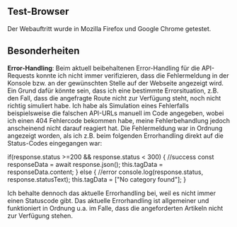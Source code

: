 ## Test-Browser
Der Webauftritt wurde in Mozilla Firefox und Google Chrome getestet.

## Besonderheiten
**Error-Handling**: Beim aktuell beibehaltenen Error-Handling für die API-Requests konnte ich nicht immer verifizieren, dass die Fehlermeldung in der Konsole bzw. an der gewünschten Stelle auf der Webseite angezeigt wird. Ein Grund dafür könnte sein, dass ich eine bestimmte Errorsituation, z.B. den Fall, dass die angefragte Route nicht zur Verfügung steht, noch nicht richtig simuliert habe. Ich habe als Simulation eines Fehlerfalls beispielsweise die falschen API-URLs manuell im Code angegeben, wobei ich einen 404 Fehlercode bekommen habe, meine Fehlerbehandlung jedoch anscheinend nicht darauf reagiert hat. Die Fehlermeldung war in Ordnung angezeigt worden, als ich z.B. beim folgenden Errorhandling direkt auf die Status-Codes eingegangen war:

if(response.status >=200 && response.status < 300) { //success 
    const responseData = await response.json();
    this.tagData = responseData.content;
} else { //error
    console.log(response.status, response.statusText);
    this.tagData = ["No category found"]; 
}

Ich behalte dennoch das aktuelle Errorhandling bei, weil es nicht immer einen Statuscode gibt. Das aktuelle Errorhandling ist allgemeiner und funktioniert in Ordnung u.a. im Falle, dass die angeforderten Artikeln nicht zur Verfügung stehen. 

  

